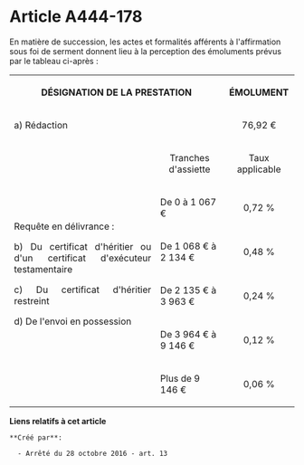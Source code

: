 # Article A444-178

En matière de succession, les actes et formalités afférents à  l'affirmation sous foi de serment donnent lieu à la perception
des  émoluments prévus par le tableau ci-après : 

<table>
    <tbody>
      <tr>
        <th colspan="2">

DÉSIGNATION DE LA PRESTATION 

</th>
        <th>

ÉMOLUMENT 

</th>
      </tr>
      <tr>
        <td valign="middle" colspan="2" align="left">

a) Rédaction 

</td>
        <td align="center" valign="middle">

76,92 € 

</td>
      </tr>
      <tr>
        <td align="justify" valign="middle" rowspan="6">

Requête en délivrance : 

b) Du certificat d'héritier ou d'un certificat d'exécuteur testamentaire 

c) Du certificat d'héritier restreint 

d) De l'envoi en possession 

</td>
        <td valign="middle" align="center">

Tranches d'assiette 

</td>
        <td valign="middle" align="center">

Taux applicable 

</td>
      </tr>
      <tr>
        <td valign="middle" align="left">

De 0 à 1 067 € 

</td>
        <td valign="middle" align="center">

0,72 % 

</td>
      </tr>
      <tr>
        <td align="left" valign="middle">

De 1 068 € à 2 134 € 

</td>
        <td align="center" valign="middle">

0,48 % 

</td>
      </tr>
      <tr>
        <td valign="middle" align="left">

De 2 135 € à 3 963 € 

</td>
        <td align="center" valign="middle">

0,24 % 

</td>
      </tr>
      <tr>
        <td align="left" valign="middle">

De 3 964 € à 9 146 € 

</td>
        <td valign="middle" align="center">

0,12 % 

</td>
      </tr>
      <tr>
        <td align="left" valign="middle">

Plus de 9 146 € 

</td>
        <td valign="middle" align="center">

0,06 % </td>
      </tr>
    </tbody>
  </table>

**Liens relatifs à cet article**

	**Créé par**:

	  - Arrêté du 28 octobre 2016 - art. 13
